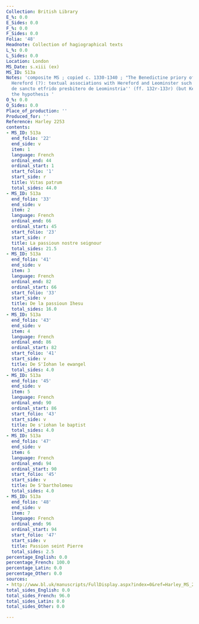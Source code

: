 ```yaml
---
Collection: British Library
E_%: 0.0
E_Sides: 0.0
F_%: 0.0
F_Sides: 0.0
Folia: '48'
Headnote: Collection of hagiographical texts
L_%: 0.0
L_Sides: 0.0
Location: London
MS_Date: s.xiii (ex)
MS_ID: 513a
Notes: 'composite MS ; copied c. 1330-1340 ; "The Benedictine priory of Leominster,
  Hereford (?): textual associations with Hereford and Leominster such as the ''Legenda
  de sancto etfrido presbitero de Leominstria'' (ff. 132r-133r) (but Ker rejected
  the hypothesis '
O_%: 0.0
O_Sides: 0.0
Place_of_production: ''
Produced_for: ''
Reference: Harley 2253
contents:
- MS_ID: 513a
  end_folio: '22'
  end_side: v
  item: 1
  language: French
  ordinal_end: 44
  ordinal_start: 1
  start_folio: '1'
  start_side: r
  title: Vitas patrum
  total_sides: 44.0
- MS_ID: 513a
  end_folio: '33'
  end_side: v
  item: 2
  language: French
  ordinal_end: 66
  ordinal_start: 45
  start_folio: '23'
  start_side: r
  title: La passioun nostre seignour
  total_sides: 21.5
- MS_ID: 513a
  end_folio: '41'
  end_side: v
  item: 3
  language: French
  ordinal_end: 82
  ordinal_start: 66
  start_folio: '33'
  start_side: v
  title: De la passioun Ihesu
  total_sides: 16.0
- MS_ID: 513a
  end_folio: '43'
  end_side: v
  item: 4
  language: French
  ordinal_end: 86
  ordinal_start: 82
  start_folio: '41'
  start_side: v
  title: De S'Iohan le ewangel
  total_sides: 4.0
- MS_ID: 513a
  end_folio: '45'
  end_side: v
  item: 5
  language: French
  ordinal_end: 90
  ordinal_start: 86
  start_folio: '43'
  start_side: v
  title: De s'iohan le baptist
  total_sides: 4.0
- MS_ID: 513a
  end_folio: '47'
  end_side: v
  item: 6
  language: French
  ordinal_end: 94
  ordinal_start: 90
  start_folio: '45'
  start_side: v
  title: De S'bartholomeu
  total_sides: 4.0
- MS_ID: 513a
  end_folio: '48'
  end_side: v
  item: 7
  language: French
  ordinal_end: 96
  ordinal_start: 94
  start_folio: '47'
  start_side: v
  title: Passion seint Pierre
  total_sides: 2.5
percentage_English: 0.0
percentage_French: 100.0
percentage_Latin: 0.0
percentage_Other: 0.0
sources:
- http://www.bl.uk/manuscripts/FullDisplay.aspx?index=0&ref=Harley_MS_2253
total_sides_English: 0.0
total_sides_French: 96.0
total_sides_Latin: 0.0
total_sides_Other: 0.0

---
```

